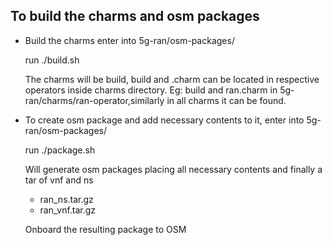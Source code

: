 <!--
Copyright 2020 Tata Elxsi

 Licensed under the Apache License, Version 2.0 (the "License"); you may
 not use this file except in compliance with the License. You may obtain
 a copy of the License at

         http://www.apache.org/licenses/LICENSE-2.0

 Unless required by applicable law or agreed to in writing, software
 distributed under the License is distributed on an "AS IS" BASIS, WITHOUT
 WARRANTIES OR CONDITIONS OF ANY KIND, either express or implied. See the
 License for the specific language governing permissions and limitations
 under the License.

 For those usages not covered by the Apache License, Version 2.0 please
 contact: canonical@tataelxsi.onmicrosoft.com

 To get in touch with the maintainers, please contact:
 canonical@tataelxsi.onmicrosoft.com
-->


## To build the charms and osm packages
* Build the charms enter into 5g-ran/osm-packages/

  run ./build.sh

    The charms will be build, build and .charm can be located in respective operators inside charms directory.
Eg: build and ran.charm in 5g-ran/charms/ran-operator,similarly in all charms it can be found.

* To create osm package and add necessary contents to it, enter into 5g-ran/osm-packages/

   run ./package.sh
  
    Will generate osm packages placing all necessary contents and 
    finally a tar of vnf and ns
    * ran_ns.tar.gz
    * ran_vnf.tar.gz

   Onboard the resulting package to OSM

